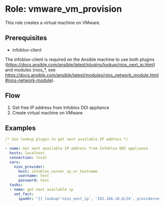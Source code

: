 # Role: vmware_vm_provision

This role creates a virtual machine on VMware.

## Prerequisites
- infoblox-client

The infoblox-client is required on the Ansible machine to use both plugins (https://docs.ansible.com/ansible/latest/plugins/lookup/nios_next_ip.html) and modules (nios_*, see https://docs.ansible.com/ansible/latest/modules/nios_network_module.html#nios-network-module).

## Flow

1. Get free IP address from Infoblox DDI appliance
2. Create virtual machine on VMware

## Examples
```yaml
/* Use lookup plugin to get next available IP address */
---
- name: Get next available IP address from Infoblox DDI appliance
  hosts: localhost
  connection: local
  vars:
    nios_provider:
      host: infoblox_server_ip_or_hostname
      username: test
      password: test
  tasks:
  - name: get next available ip
    set_fact:
      ipaddr: "{{ lookup('nios_next_ip', '192.168.10.0/24', provider=nios_provider) }}"

```
